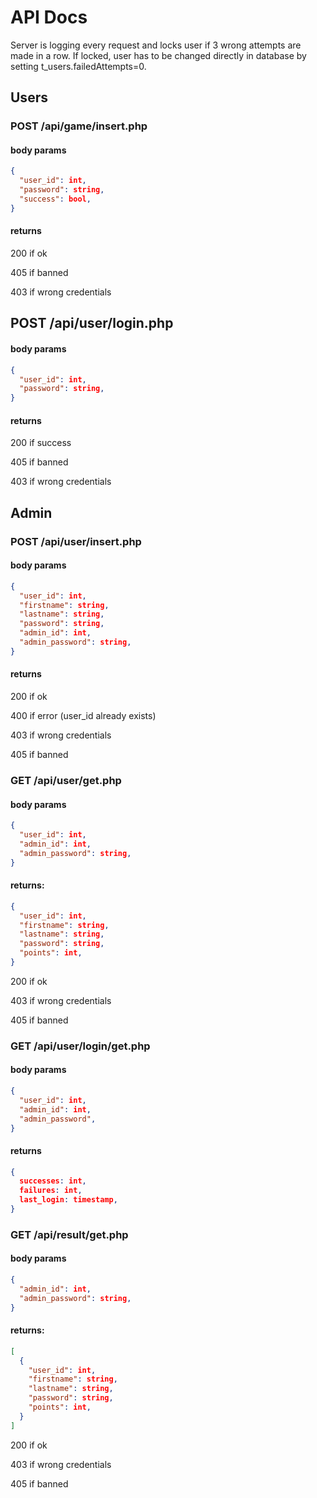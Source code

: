 # API Docs

Server is logging every request and locks user if 3 wrong attempts are made in a row. If locked, user has to be changed directly in database by setting t_users.failedAttempts=0.

## Users

### POST /api/game/insert.php

#### body params

```json
{
  "user_id": int,
  "password": string,
  "success": bool,
}
```

#### returns

200 if ok

405 if banned

403 if wrong credentials

## POST /api/user/login.php

#### body params

```json
{
  "user_id": int,
  "password": string,
}
```

#### returns

200 if success

405 if banned

403 if wrong credentials

## Admin

### POST /api/user/insert.php

#### body params

```json
{
  "user_id": int,
  "firstname": string,
  "lastname": string,
  "password": string,
  "admin_id": int,
  "admin_password": string,
}
```

#### returns

200 if ok

400 if error (user_id already exists)

403 if wrong credentials

405 if banned

### GET /api/user/get.php

#### body params

```json
{
  "user_id": int,
  "admin_id": int,
  "admin_password": string,
}
```

#### returns:

```json
{
  "user_id": int,
  "firstname": string,
  "lastname": string,
  "password": string,
  "points": int,
}
```

200 if ok

403 if wrong credentials

405 if banned

### GET /api/user/login/get.php

#### body params

```json
{
  "user_id": int,
  "admin_id": int,
  "admin_password",
}
```

#### returns

```json
{
  successes: int,
  failures: int,
  last_login: timestamp,
}
```

### GET /api/result/get.php

#### body params

```json
{
  "admin_id": int,
  "admin_password": string,
}
```

#### returns:

```json
[
  {
    "user_id": int,
    "firstname": string,
    "lastname": string,
    "password": string,
    "points": int,
  }
]
```

200 if ok

403 if wrong credentials

405 if banned

